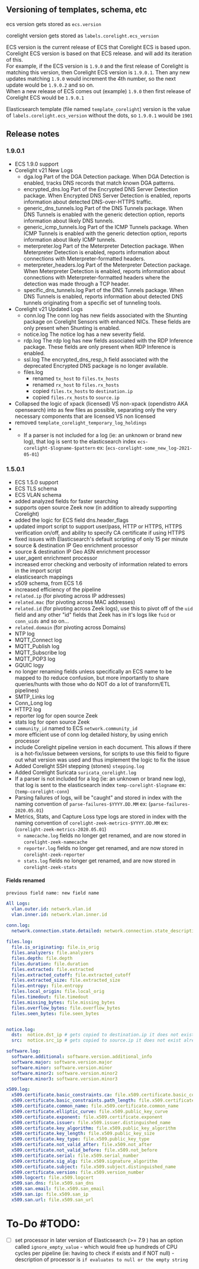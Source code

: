 ## Versioning of templates, schema, etc
ecs version gets stored as `ecs.version`

corelight version gets stored as `labels.corelight.ecs_version`

ECS version is the current release of ECS that Corelight ECS is based upon.  
Corelight ECS version is based on that ECS release. and will add its iteration of this.  
For example, if the ECS version is `1.9.0` and the first release of Corelight is matching this version, then Corelight ECS version is `1.9.0.1`. Then any new updates matching `1.9.0` would increment the 4th number, so the next update would be `1.9.0.2` and so on.  
When a new release of ECS comes out (example) `1.9.0` then first release of Corelight ECS would be `1.9.0.1`

Elasticsearch template (file named `template_corelight`) version is the value of `labels.corelight.ecs_version` without the dots, so `1.9.0.1` would be `1901`

## Release notes

### 1.9.0.1
- ECS 1.9.0 support
- Corelight v21 New Logs
    - dga.log
        Part of the DGA Detection package. When DGA Detection is enabled, tracks DNS records that match known DGA patterns.
    - encrypted_dns.log
        Part of the Encrypted DNS Server Detection package. When Encrypted DNS Server Detection is enabled, reports information about detected DNS-over-HTTPS traffic.
    - generic_dns_tunnels.log
        Part of the DNS Tunnels package. When DNS Tunnels is enabled with the generic detection option, reports information about likely DNS tunnels.
    - generic_icmp_tunnels.log
        Part of the ICMP Tunnels package. When ICMP Tunnels is enabled with the generic detection option, reports information about likely ICMP tunnels.
    - meterpreter.log
        Part of the Meterpreter Detection package. When Meterpreter Detection is enabled, reports information about connections with Meterpreter-formatted headers.
    - meterpreter_headers.log
        Part of the Meterpreter Detection package. When Meterpreter Detection is enabled, reports information about connections with Meterpreter-formatted headers where the detection was made through a TCP header.
    - specific_dns_tunnels.log
        Part of the DNS Tunnels package. When DNS Tunnels is enabled, reports information about detected DNS tunnels originating from a specific set of tunneling tools.
- Corelight v21 Updated Logs
    - conn.log
        The conn log has new fields associated with the Shunting package on Corelight Sensors with enhanced NICs. These fields are only present when Shunting is enabled.
    - notice.log
        The notice log has a new severity field.
    - rdp.log
        The rdp log has new fields associated with the RDP Inference package. These fields are only present when RDP Inference is enabled.
    - ssl.log
        The encrypted_dns_resp_h field associated with the deprecated Encrypted DNS package is no longer available.
    - files.log
      - renamed `tx_host` to `files.tx_hosts`
      - renamed `rx_host` to `files.rx_hosts`
      - copied `files.tx_hosts` to `destination.ip`
      - copied `files.rx_hosts` to `source.ip`
- Collapsed the logic of xpack (licensed) VS non-xpack (opendistro AKA opensearch) into as few files as possible, separating only the very necessary components that are licensed VS non licensed
- removed `template_corelight_temporary_log_holdings`
- - If a parser is not included for a log (ie: an unknown or brand new log), that log is sent to the elasticsearch index `ecs-corelight-$logname-$pattern` ex: (`ecs-corelight-some_new_log-2021-05-01`)



### 1.5.0.1
- ECS 1.5.0 support
- ECS TLS schema
- ECS VLAN schema
- added analyzed fields for faster searching
- supports open source Zeek now (in addition to already supporting Corelight)
- added the logic for ECS field dns.header_flags
- updated import script to support user/pass, HTTP or HTTPS, HTTPS verification on/off, and ability to specify CA certificate if using HTTPS
- fixed issues with Elasticsearch's default scripting of only 15 per minute
- source & destination IP Geo enrichment processor
- source & destination IP Geo ASN enrichment processor
- user_agent enrichment processor
- increased error checking and verbosity of information related to errors in the import script
- elasticsearch mappings
- x509 schema, from ECS 1.6 
- increased efficiency of the pipeline
- `related.ip` (for pivoting across IP addresses)
- `related.mac` (for pivoting across MAC addresses) 
- `related.id` (for pivoting across Zeek logs), use this to pivot off of the `uid` field and any other "id" fields that Zeek has in it's logs like `fuid` or `conn_uids` and so on...
- `related.domain` (for pivoting across Domains)
- NTP log
- MQTT_Connect log
- MQTT_Publish log
- MQTT_Subscribe log
- MQTT_POP3 log
- GQUIC logy
- no longer renaming fields unless specifically an ECS name to be mapped to (to reduce confusion, but more importantly to share queries/hunts with those who do NOT do a lot of transform/ETL pipelines)
- SMTP_Links log
- Conn_Long log
- HTTP2 log
- reporter log for open source Zeek
- stats log for open source Zeek
- `community_id` named to ECS `network.community_id`
- more efficient use of conn log detailed history, by using enrich processor
- include Corelight pipeline version in each document. This allows if there is a hot-fix/issue between versions, for scripts to use this field to figure out what version was used and thus implement the logic to fix the issue
- Added Corelight SSH stepping (stones) `stepping.log`
- Added Corelight Suricata `suricata_corelight.log`
- If a parser is not included for a log (ie: an unknown or brand new log), that log is sent to the elasticsearch index `temp-corelight-$logname` ex: (`temp-corelight-conn`)
- Parsing failures of logs, will be "caught" and stored in index with the naming convention of `parse-failures-$YYYY.DD.MM` ex: (`parse-failures-2020.05.01`)
- Metrics, Stats, and Capture Loss type logs are stored in index with the naming convention of `corelight-zeek-metrics-$YYYY.DD.MM` ex: (`corelight-zeek-metrics-2020.05.01`)
    - `namecache.log` fields no longer get renamed, and are now stored in `corelight-zeek-namecache`
    - `reporter.log` fields no longer get renamed, and are now stored in `corelight-zeek-reporter`
    - `stats.log` fields no longer get renamed, and are now stored in `corelight-zeek-stats`
#### Fields renamed
`previous field name: new field name` 
```yaml
All Logs:
  vlan.outer.id: network.vlan.id
  vlan.inner.id: network.vlan.inner.id

conn.log:
  network.connection.state.detailed: network.connection.state_description    
    
files.log:
  file.is_originating: file.is_orig
  files.analyzers: file.analyzers
  files.depth: file.depth
  files.duration: file.duration
  files.extracted: file.extracted
  files.extracted_cutoff: file.extracted_cutoff
  files.extracted_size: file.extracted_size
  files.entropy: file.entropy
  files.local_origin: file.local_orig
  files.timedout: file.timedout
  files.missing_bytes: file.missing_bytes
  files.overflow_bytes: file.overflow_bytes
  files.seen_bytes: file.seen_bytes


notice.log:
  dst:  notice.dst_ip # gets copied to destination.ip it does not exist already from `id.resp_h`
  src:  notice.src_ip # gets copied to source.ip it does not exist already from `id.orig_h`

software.log:
  software.additional: software.version.additional_info
  software.major: software.version.major
  software.minor: software.version.minor
  software.minor2: software.version.minor2
  software.minor3: software.version.minor3

x509.log:
  x509.certificate.basic_constraints.ca: file.x509.certificate.basic_constraints.ca
  x509.certificate.basic_constraints.path_length: file.x509.certificate.basic_constraints.path_length
  x509.certificate.common_name: file.x509.certificate.common_name
  x509.certificate.elliptic_curve: file.x509.public_key_curve
  x509.certificate.exponent: file.x509.certificate.exponent
  x509.certificate.issuer: file.x509.issuer.distinguished_name
  x509.certificate.key_algorithm: file.x509.public_key_algorithm
  x509.certificate.key_length: file.x509.public_key_size
  x509.certificate.key_type: file.x509.public_key_type
  x509.certificate.not_valid_after: file.x509.not_after
  x509.certificate.not_valid_before: file.x509.not_before
  x509.certificate.serial: file.x509.serial_number
  x509.certificate.sig_alg: file.x509.signature_algorithm
  x509.certificate.subject: file.x509.subject.distinguished_name
  x509.certificate.version: file.x509.version_number
  x509.logcert: file.x509.logcert
  x509.san.dns: file.x509.san_dns
  x509.san.email: file.x509.san_email
  x509.san.ip: file.x509.san_ip
  x509.san.url: file.x509.san_url
```

# To-Do #TODO:
- [ ] set processor in later version of Elasticsearch (>= 7.9 ) has an option called `ignore_empty_value` - which would free up hundreds of CPU cycles per pipeline (ie: having to check if exists and if NOT null) - description of processor is `if evaluates to null or the empty string`
